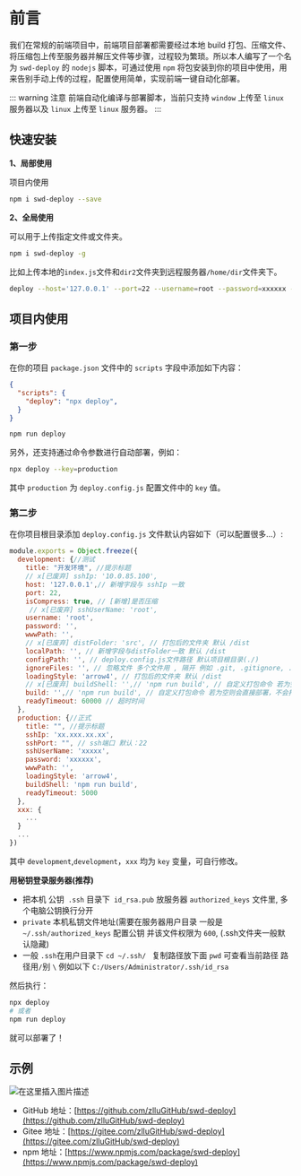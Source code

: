 # 前言
我们在常规的前端项目中，前端项目部署都需要经过本地 build 打包、压缩文件、将压缩包上传至服务器并解压文件等步骤，过程较为繁琐。所以本人编写了一个名为 `swd-deploy` 的 `nodejs` 脚本，可通过使用 `npm` 将包安装到你的项目中使用，用来告别手动上传的过程，配置使用简单，实现前端一键自动化部署。

::: warning 注意
前端自动化编译与部署脚本，当前只支持 `window` 上传至 `linux` 服务器以及 `linux` 上传至 `linux` 服务器。
:::

## 快速安装
**1、局部使用**

项目内使用
```bash
npm i swd-deploy --save
```

**2、全局使用**

可以用于上传指定文件或文件夹。
```bash
npm i swd-deploy -g
```
比如上传本地的`index.js`文件和`dir2`文件夹到远程服务器`/home/dir`文件夹下。
```bash
deploy --host='127.0.0.1' --port=22 --username=root --password=xxxxxx --localPath=/dir1/index.js,/dir2 --wwwPath=/home/dir
```

## 项目内使用 

### 第一步
在你的项目 `package.json` 文件中的 `scripts` 字段中添加如下内容：
```json
{
  "scripts": {
    "deploy": "npx deploy",
  }
}
```
```bash
npm run deploy
```
另外，还支持通过命令参数进行自动部署，例如：
```bash
npx deploy --key=production
```
其中 `production` 为 `deploy.config.js` 配置文件中的 `key` 值。


### 第二步
在你项目根目录添加 `deploy.config.js` 文件默认内容如下（可以配置很多...）:
```js
module.exports = Object.freeze({
  development: {//测试
    title: "开发环境", //提示标题
    // x[已废弃] sshIp: '10.0.85.100', 
    host: '127.0.0.1',// 新增字段与 sshIp 一致
    port: 22,
    isCompress: true, // [新增]是否压缩
     // x[已废弃] sshUserName: 'root',
    username: 'root',
    password: '',
    wwwPath: '',
    // x[已废弃] distFolder: 'src', // 打包后的文件夹 默认 /dist
    localPath: '', // 新增字段与distFolder一致 默认 /dist
    configPath: '', // deploy.config.js文件路径 默认项目根目录(./)
    ignoreFiles: '', // 忽略文件 多个文件用 , 隔开 例如 .git, .gitignore, .DS_Store
    loadingStyle: 'arrow4', // 打包后的文件夹 默认 /dist
    // x[已废弃] buildShell: '',// 'npm run build', // 自定义打包命令 若为空则会直接部署，不会打包
    build: '',// 'npm run build', // 自定义打包命令 若为空则会直接部署，不会打包
    readyTimeout: 60000 // 超时时间
  },
  production: {//正式
    title: "", //提示标题
    sshIp: 'xx.xxx.xx.xx',
    sshPort: "", // ssh端口 默认：22
    sshUserName: 'xxxxx',
    password: 'xxxxxx',
    wwwPath: '',
    loadingStyle: 'arrow4',
    buildShell: 'npm run build',
    readyTimeout: 5000 
  },
  xxx: {
    ...
  }
  ...
})
```
其中 `development`,`development`，`xxx` 均为 `key` 变量，可自行修改。

**用秘钥登录服务器(推荐)**
* 把本机 公钥` .ssh` 目录下` id_rsa.pub` 放服务器 `authorized_keys` 文件里, 多个电脑公钥换行分开
* `private` 本机私钥文件地址(需要在服务器用户目录 一般是` ~/.ssh/authorized_keys` 配置公钥 并该文件权限为 `600`, (.ssh文件夹一般默认隐藏)
* 一般 `.ssh`在用户目录下  `cd ~/.ssh/ ` 复制路径放下面 `pwd` 可查看当前路径 路径用` / `别 `\` 例如以下 `C:/Users/Administrator/.ssh/id_rsa`

然后执行：
```bash
npx deploy
# 或者
npm run deploy
```
就可以部署了！
## 示例
![在这里插入图片描述](http://zhenglinglu.cn/artical/cli_20240419191642.png)
<!-- ![在这里插入图片描述](https://img-blog.csdnimg.cn/20210301090757518.png?x-oss-process=image/watermark,type_ZmFuZ3poZW5naGVpdGk,shadow_10,text_aHR0cHM6Ly9ibG9nLmNzZG4ubmV0L3dlaXhpbl80MzU4MTQxMQ==,size_16,color_FFFFFF,t_70) -->
- GitHub 地址：[https://github.com/zlluGitHub/swd-deploy](https://github.com/zlluGitHub/swd-deploy)
- Gitee 地址：[https://gitee.com/zlluGitHub/swd-deploy](https://gitee.com/zlluGitHub/swd-deploy)
- npm 地址：[https://www.npmjs.com/package/swd-deploy](https://www.npmjs.com/package/swd-deploy)